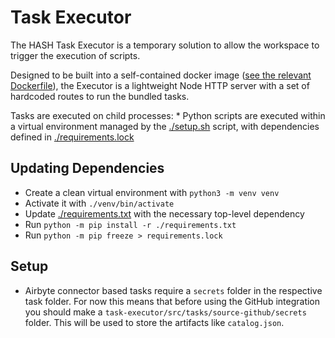 # Task Executor

The HASH Task Executor is a temporary solution to allow the workspace to trigger the execution of scripts.

Designed to be built into a self-contained docker image ([see the relevant Dockerfile](/packages/hash/docker/task-executor/Dockerfile)), the Executor is a lightweight Node HTTP server with a set of hardcoded routes to run the bundled tasks.

Tasks are executed on child processes: \* Python scripts are executed within a virtual environment managed by the [./setup.sh](./setup.sh) script, with dependencies defined in [./requirements.lock](./requirements.lock)

## Updating Dependencies

- Create a clean virtual environment with `python3 -m venv venv`
- Activate it with `./venv/bin/activate`
- Update [./requirements.txt](./requirements.txt) with the necessary top-level dependency
- Run `python -m pip install -r ./requirements.txt`
- Run `python -m pip freeze > requirements.lock`

## Setup

- Airbyte connector based tasks require a `secrets` folder in the respective task folder.
  For now this means that before using the GitHub integration you should make a `task-executor/src/tasks/source-github/secrets` folder.
  This will be used to store the artifacts like `catalog.json`.
